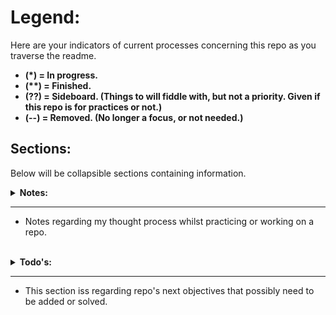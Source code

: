 # Legend:

Here are your indicators of current processes concerning this repo as you traverse the readme.

- __(*) = In progress.__
- __(**) = Finished.__
- __(??) = Sideboard. (Things to will fiddle with, but not a priority. Given if this repo is for practices or not.)__
- __(--) = Removed. (No longer a focus, or not needed.)__

## Sections:

Below will be collapsible sections containing information.

<details>
<summary><strong>Notes:</strong></summary>

- Aug 3rd. ~~Logic created to check for h4's in figure element, need to create and adjuts clicks accordingly to number of clicks per photo.~~ (**)

- August 8th. After juggling work and many attempts, I finally created a future proof code so far that if __ANY__ new additions of images are added for click targets with the same class, all data is generated automatically for the images. (Honestly, looking back I could have done things in a much simpler fashion updating one code at a time with methods that are less complicated.) Either way, I prefer to know that my data is streaming rather than requiring rewritten syntax.

- August 11th. Considered done now. Connected the list with the elements. By no means is the code actually pretty as it can be right now. The main goal was to just attempt to build with small tasks, then attempt to scale to other needs. Now I will be looking at how I can revise and organize a blueprint for rebuilding. (Though I have not abandon this repo for some experiments yet.)

- August 12th. Changed and moved the previous index.html file to HTML folder. Renamed to version 1 as well. Part of me doing this is to compare how well I was able to adapt on spot. Honestly its better knowing Javascript writing vanilla DOM manipulation compared to using Jquery. Well, I added a new TODO.
</details>

---

- Notes regarding my thought process whilst practicing or working on a repo.
<br>

<details>
<summary><strong>Todo's:</strong></summary>

- ~~The code in update and howMany methods currently is a core piece for the automatic data stream. There is a slight problem I will need to look at. The `next()` function call is what limits the ability for code and future images. Will probably have too find a way to stream that based on number of images as well.~~ (**)
###### ~~Update:~~ 
~~Just took a look with the temporary duplicate of the HTML elements, and yes the `next()` needs to be adjusted / streamlined.~~ (--)

- So right now I should be considered done meeting the requirements and all. However, I plan on using this challenge to test out immutable Javascript. (??)

###### Update: 
I will go ahead and put ~~aside writing immutable JS for now~~. 

- Aside from practice, and my odd sense of starting code off in ES6 classes by default lately, lets rewrite this funcionality in a __clean-er__ fashion. Then we will move from there. (*)
</details>

--- 

- This section iss regarding repo's next objectives that possibly need to be added or solved.
